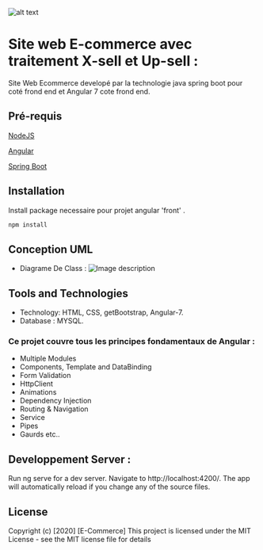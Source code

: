 ![alt text](https://fiverr-res.cloudinary.com/images/t_main1,q_auto,f_auto,q_auto,f_auto/gigs/110945739/original/1a645e2769251a8d8fd21ba01a9c1f0e711db898/build-a-website-with-spring-boot-and-angular.png)   
# Site web E-commerce  avec traitement X-sell et Up-sell :

Site Web Ecommerce developé par la technologie java spring boot pour coté frond end et Angular 7 cote frond end.


## Pré-requis

[NodeJS](https://nodejs.org/en/)

[Angular](https://angular.io/)

[Spring Boot](https://spring.io//)


## Installation

Install package necessaire pour projet angular 'front' .

```bash
npm install
```

## Conception UML

* Diagrame De Class :
![Image description](https://i.ibb.co/yS4fVGQ/class-diagram-p3.jpg)

## Tools and Technologies

* Technology: HTML, CSS, getBootstrap, Angular-7.
* Database : MYSQL.

### Ce projet couvre tous les principes fondamentaux de Angular :

* Multiple Modules
* Components, Template and DataBinding
* Form Validation
* HttpClient
* Animations
* Dependency Injection
* Routing & Navigation
* Service 
* Pipes
* Gaurds etc..

## Developpement Server :
Run ng serve for a dev server. Navigate to http://localhost:4200/. The app will automatically reload if you change any of the source files.


## License

Copyright (c) [2020] [E-Commerce]
This project is licensed under the MIT License - see the MIT license file for details


